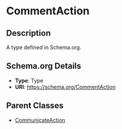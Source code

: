 # CommentAction

## Description
A type defined in Schema.org.

## Schema.org Details
- **Type**: Type
- **URI**: https://schema.org/CommentAction

## Parent Classes
- [CommunicateAction](../CommunicateAction.md)

